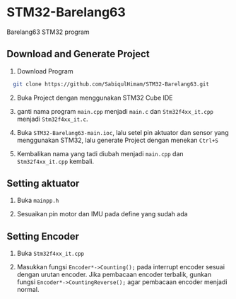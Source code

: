 # STM32-Barelang63
Barelang63 STM32 program


## Download and Generate Project

1. Download Program 
```bash
  git clone https://github.com/SabiqulHimam/STM32-Barelang63.git
```

2. Buka Project dengan menggunakan STM32 Cube IDE

3. ganti nama program `main.cpp` menjadi `main.c` dan `Stm32f4xx_it.cpp` menjadi `Stm32f4xx_it.c`. 

3. Buka `STM32-Barelang63-main.ioc`, lalu setel pin aktuator dan sensor yang menggunakan STM32, lalu generate Project dengan menekan `Ctrl+S`

4. Kembalikan nama yang tadi diubah menjadi `main.cpp` dan `Stm32f4xx_it.cpp` kembali.

## Setting aktuator

1. Buka `mainpp.h`

2. Sesuaikan pin motor dan IMU pada define yang sudah ada


## Setting Encoder

1. Buka `Stm32f4xx_it.cpp`

2. Masukkan fungsi `Encoder*->Counting();` pada interrupt encoder sesuai dengan urutan encoder. Jika pembacaan encoder terbalik, gunkan fungsi `Encoder*->CountingReverse();` agar pembacaan encoder menjadi normal.







